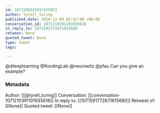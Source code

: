 ```yaml
---
id: 1071595823417475073
author: tyrell_turing
published_date: 2018-12-09 02:42:08 +00:00
conversation_id: 1071210391101935616
in_reply_to: 1071591772671815680
retweet: None
quoted_tweet: None
type: tweet
tags:

---
```


@dileeplearning @KordingLab @neurowitz @pfau Can you give an example?

### Metadata

Author: [[@tyrell_turing]]
Conversation: [[conversation-1071210391101935616]]
In reply to: [[1071591772671815680]]
Retweet of: [[None]]
Quoted tweet: [[None]]
